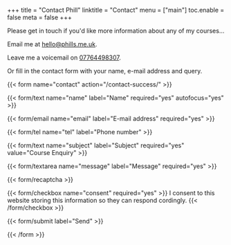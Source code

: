 +++
title = "Contact Phill"
linktitle = "Contact"
menu = ["main"]
toc.enable = false
meta = false
+++

Please get in touch if you'd like more information about any of my courses...

Email me at [hello@phills.me.uk](mailto:hello@phills.me.uk?subject=Climbing+Course+Enquiry).

Leave me a voicemail on [07764498307](tel:07764498307).

Or fill in the contact form with your name, e-mail address and query.

{{< form name="contact" action="/contact-success/" >}}

{{< form/text name="name" label="Name" required="yes" autofocus="yes" >}}

{{< form/email name="email" label="E-mail address" required="yes" >}}

{{< form/tel name="tel" label="Phone number" >}}

{{< form/text name="subject" label="Subject" required="yes" value="Course Enquiry" >}}

{{< form/textarea name="message" label="Message" required="yes" >}}

{{< form/recaptcha >}}

{{< form/checkbox name="consent" required="yes" >}}
I consent to this website storing this information so they can respond cordingly.
{{< /form/checkbox >}}

{{< form/submit label="Send" >}}

{{< /form >}}
